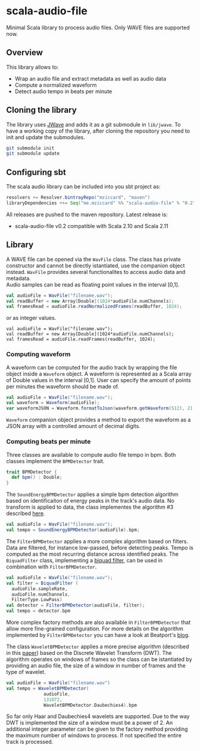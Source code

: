 # scala-audio-file
Minimal Scala library to process audio files. 
Only WAVE files are supported now.

## Overview
This library allows to:
- Wrap an audio file and extract metadata as well as audio data
- Compute a normalized waveform 
- Detect audio tempo in beats per minute

## Cloning the library
The library uses [JWave](https://github.com/cscheiblich/jwave)
and adds it as a git submodule in `lib/jwave`. 
To have a working copy of the library, after cloning the repository 
you need to init and update the submodules. 
```bash
git submodule init
git submodule update
```

## Configuring sbt
The scala audio library can be included into you sbt project as:
```scala
resolvers += Resolver.bintrayRepo("mziccard", "maven")
libraryDependencies ++= Seq("me.mziccard" %% "scala-audio-file" % "0.2")
```
All releases are pushed to the maven repository.
Latest release is:
- scala-audio-file v0.2 compatible with Scala 2.10 and Scala 2.11

## Library
A WAVE file can be opened via the `WavFile` class. The class has 
private constructor and cannot be directly istantiated, use the 
companion object instead. `WavFile` provides several functionalites 
to access audio data and metadata.  
Audio samples can be read as floating point values in the interval [0,1].
```scala
val audioFile = WavFile("filename.wav");
val readBuffer = new Array[Double](1024*audioFile.numChannels);
val framesRead = audioFile.readNormalizedFrames(readBuffer, 1024);
```
or as integer values.
```
val audioFile = WavFile("filename.wav");
val readBuffer = new Array[Double](1024*audioFile.numChannels);
val framesRead = audioFile.readFrames(readBuffer, 1024);
```

### Computing waveform
A waveform can be computed for the audio track by wrapping the file 
object inside a `Waveform` object. A waveform is represented as a 
Scala array of Double values in the interval [0,1]. User can specify 
the amount of points per minutes the waveform should be made of. 
```scala
val audioFile = WavFile("filename.wav");
val waveform = Waveform(audioFile);
var waveformJSON = Waveform.formatToJson(waveform.getWaveform(512), 2);
```
`Waveform` companion object provides a method to export the waveform 
as a JSON array with a controlled amount of decimal digits.

### Computing beats per minute
Three classes are available to compute audio file tempo in bpm. Both 
classes implement the `BPMDetector` trait.
```scala
trait BPMDetector {
  def bpm() : Double;
}
```
The `SoundEnergyBPMDetector` applies a simple bpm detection algorithm 
based on identificaiton of energy peaks in the track's audio data. No 
transform is applied to data, the class implementes the algorithm #3 
described [here](http://goo.gl/AmWo1u).
```scala
val audioFile = WavFile("filename.wav");
val tempo = SoundEnergyBPMDetector(audioFile).bpm;
```
The `FilterBPMDetector` applies a more complex algorithm based on 
filters. Data are filtered, for instance low-passed, before 
detecting peaks. Tempo is computed as the most recurring distance 
across identified peaks. The `BiquadFilter` class, implementing 
a [biquad filter](http://www.musicdsp.org/files/Audio-EQ-Cookbook.txt), 
can be used in combination with `FilterBPMDetector`. 
```scala
val audioFile = WavFile("filename.wav");
val filter = BiquadFilter (
  audioFile.sampleRate,
  audioFile.numChannels,
  FilterType.LowPass)
val detector = FilterBPMDetector(audioFile, filter);
val tempo = detector.bpm
```
More complex factory methods are also available in `FilterBPMDetector` 
that allow more fine-grained configuration.
For more details on the algorithm implemented by `FilterBPMDetector` 
you can have a look at Beatport's 
[blog](http://tech.beatport.com/2014/web-audio/beat-detection-using-web-audio/).  

The class `WaveletBPMDetector` applies a more precise algorithm 
(described in this [paper](http://soundlab.cs.princeton.edu/publications/2001_amta_aadwt.pdf))
based on the Discrete Wavelet Transform (DWT). The algorithm operates on windows 
of frames so the class can be istantiated by providing an audio file, the 
size of a window in number of frames and the type of wavelet.
```scala
val audioFile = WavFile("filename.wav")
val tempo = WaveletBPMDetector(
              audioFile, 
              131072, 
              WaveletBPMDetector.Daubechies4).bpm
```
So far only Haar and Daubechies4 wavelets are supported. 
Due to the way DWT is implemented the size of a window must be a power of 2. 
An additional integer parameter can be given to the factory method 
providing the maximum number of windows to process. If not specified 
the entire track is processed.
